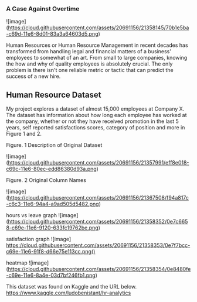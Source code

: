 ### A Case Against Overtime
![image] (https://cloud.githubusercontent.com/assets/20691156/21358145/70b1e5ba-c69d-11e6-8d01-83a3a64603d5.png)


Human Resources or Human Resource Management in recent decades has transformed from handling legal and financial matters of a business' employees to somewhat of an art. From small to large companies, knowing the how and why of  quality employees is absolutely crucial. The only problem is there isn't one reliable metric or tactic that can predict the success of a new hire.


## Human Resource Dataset 

My project explores a dataset of almost 15,000 employees at Company X. The dataset has information about how long each employee has worked at the company, whether or not they have received promotion in the last 5 years, self reported satisfactions scores, category of position and more in Figure 1 and 2. 

Figure. 1 Description of Original Dataset

![image] (https://cloud.githubusercontent.com/assets/20691156/21357991/eff8e018-c69c-11e6-80ec-edd86380d93a.png)

Figure. 2 Original Column Names 


![image] (https://cloud.githubusercontent.com/assets/20691156/21367508/f94a817c-c6c3-11e6-94a4-a9ad505d5482.png)


hours vs leave graph 
![image] (https://cloud.githubusercontent.com/assets/20691156/21358352/0e7c6658-c69e-11e6-9120-633fc19762be.png)

satisfaction graph 
![image] https://cloud.githubusercontent.com/assets/20691156/21358353/0e7f7bcc-c69e-11e6-91f8-d66e75e113cc.png()


heatmap
![image] (https://cloud.githubusercontent.com/assets/20691156/21358354/0e8480fe-c69e-11e6-8a4e-03d7bf246fb1.png)



This dataset was found on Kaggle and the URL below.
https://www.kaggle.com/ludobenistant/hr-analytics
